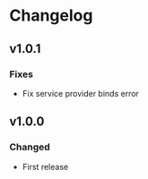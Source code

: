 # Changelog

## v1.0.1

### Fixes

- Fix service provider binds error

## v1.0.0

### Changed

- First release

